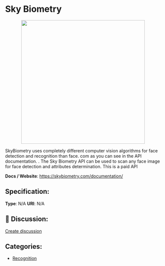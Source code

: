 # Sky Biometry
<p align="center">
    <img width="400" src="https://raw.githubusercontent.com/apis-list/apis-list/apis/sky-biometry/logo_256x256.png" />
</p>

SkyBiometry uses completely different computer vision algorithms for face detection and recognition than face. com as you can see in the API documentation. . The Sky Biometry API can be used to scan any face image for face detection and attributes determination. This is a paid API

**Docs / Website**: https://skybiometry.com/documentation/

## Specification:
**Type**:  N/A 
**URI**:  N/A 

## 💬 Discussion:
[Create discussion](link)

## Categories:
- [Recognition](https://github.com/apis-list/apis-list#recognition)





